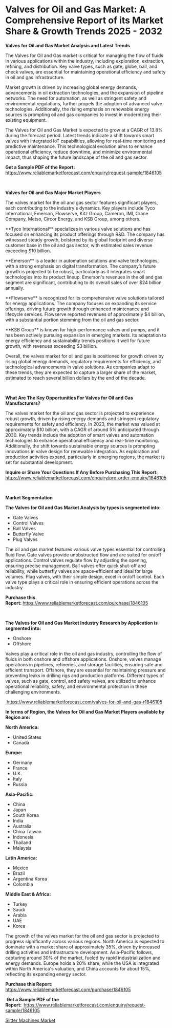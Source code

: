 <p><h1>Valves for Oil and Gas Market: A Comprehensive Report of its Market Share & Growth Trends 2025 - 2032</h1></p><p><strong>Valves for Oil and Gas Market Analysis and Latest Trends</strong></p>
<p><p>The Valves for Oil and Gas market is critical for managing the flow of fluids in various applications within the industry, including exploration, extraction, refining, and distribution. Key valve types, such as gate, globe, ball, and check valves, are essential for maintaining operational efficiency and safety in oil and gas infrastructure.</p><p>Market growth is driven by increasing global energy demands, advancements in oil extraction technologies, and the expansion of pipeline networks. The need for automation, as well as stringent safety and environmental regulations, further propels the adoption of advanced valve technologies. Additionally, the rising emphasis on renewable energy sources is prompting oil and gas companies to invest in modernizing their existing equipment.</p><p>The Valves for Oil and Gas Market is expected to grow at a CAGR of 13.8% during the forecast period. Latest trends indicate a shift towards smart valves with integrated IoT capabilities, allowing for real-time monitoring and predictive maintenance. This technological evolution aims to enhance operational efficiency, reduce downtime, and minimize environmental impact, thus shaping the future landscape of the oil and gas sector.</p></p>
<p><strong>Get a Sample PDF of the Report:&nbsp;</strong> <a href="https://www.reliablemarketforecast.com/enquiry/request-sample/1846105?utm_campaign=2529&utm_medium=2&utm_source=Github&utm_content=ia&utm_term=22022025&utm_id=valves-for-oil-and-gas">https://www.reliablemarketforecast.com/enquiry/request-sample/1846105</a></p>
<p>&nbsp;</p>
<p><strong>Valves for Oil and Gas Major Market Players</strong></p>
<p><p>The valves market for the oil and gas sector features significant players, each contributing to the industry's dynamics. Key players include Tyco International, Emerson, Flowserve, Kitz Group, Cameron, IMI, Crane Company, Metso, Circor Energy, and KSB Group, among others. </p><p>**Tyco International** specializes in various valve solutions and has focused on enhancing its product offerings through R&D. The company has witnessed steady growth, bolstered by its global footprint and diverse customer base in the oil and gas sector, with estimated sales revenue exceeding $10 billion.</p><p>**Emerson** is a leader in automation solutions and valve technologies, with a strong emphasis on digital transformation. The company’s future growth is projected to be robust, particularly as it integrates smart technologies into its product lineup. Emerson's revenues in the oil and gas segment are significant, contributing to its overall sales of over $24 billion annually.</p><p>**Flowserve** is recognized for its comprehensive valve solutions tailored for energy applications. The company focuses on expanding its service offerings, driving future growth through enhanced maintenance and lifecycle services. Flowserve reported revenues of approximately $4 billion, with a substantial portion stemming from the oil and gas sector.</p><p>**KSB Group** is known for high-performance valves and pumps, and it has been actively pursuing expansion in emerging markets. Its adaptation to energy efficiency and sustainability trends positions it well for future growth, with revenues exceeding $3 billion.</p><p>Overall, the valves market for oil and gas is positioned for growth driven by rising global energy demands, regulatory requirements for efficiency, and technological advancements in valve solutions. As companies adapt to these trends, they are expected to capture a larger share of the market, estimated to reach several billion dollars by the end of the decade.</p></p>
<p>&nbsp;</p>
<p><strong>What Are The Key Opportunities For Valves for Oil and Gas Manufacturers?</strong></p>
<p><p>The valves market for the oil and gas sector is projected to experience robust growth, driven by rising energy demands and stringent regulatory requirements for safety and efficiency. In 2023, the market was valued at approximately $10 billion, with a CAGR of around 5% anticipated through 2030. Key trends include the adoption of smart valves and automation technologies to enhance operational efficiency and real-time monitoring. Additionally, the shift towards sustainable energy sources is prompting innovations in valve design for renewable integration. As exploration and production activities expand, particularly in emerging regions, the market is set for substantial development.</p></p>
<p><strong>Inquire or Share Your Questions If Any Before Purchasing This Report:</strong> <a href="https://www.reliablemarketforecast.com/enquiry/pre-order-enquiry/1846105?utm_campaign=2529&utm_medium=2&utm_source=Github&utm_content=ia&utm_term=22022025&utm_id=valves-for-oil-and-gas">https://www.reliablemarketforecast.com/enquiry/pre-order-enquiry/1846105</a></p>
<p>&nbsp;</p>
<p><strong>Market Segmentation</strong></p>
<p><strong>The Valves for Oil and Gas Market Analysis by types is segmented into:</strong></p>
<p><ul><li>Gate Valves</li><li>Control Valves</li><li>Ball Valves</li><li>Butterfly Valve</li><li>Plug Valves</li></ul></p>
<p><p>The oil and gas market features various valve types essential for controlling fluid flow. Gate valves provide unobstructed flow and are suited for on/off applications. Control valves regulate flow by adjusting the opening, ensuring precise management. Ball valves offer quick shut-off and reliability, while butterfly valves are space-efficient and ideal for large volumes. Plug valves, with their simple design, excel in on/off control. Each valve type plays a critical role in ensuring efficient operations across the industry.</p></p>
<p><strong>Purchase this Report:&nbsp;</strong><a href="https://www.reliablemarketforecast.com/purchase/1846105?utm_campaign=2529&utm_medium=2&utm_source=Github&utm_content=ia&utm_term=22022025&utm_id=valves-for-oil-and-gas">https://www.reliablemarketforecast.com/purchase/1846105</a></p>
<p>&nbsp;</p>
<p><strong>The Valves for Oil and Gas Market Industry Research by Application is segmented into:</strong></p>
<p><ul><li>Onshore</li><li>Offshore</li></ul></p>
<p><p>Valves play a critical role in the oil and gas industry, controlling the flow of fluids in both onshore and offshore applications. Onshore, valves manage operations in pipelines, refineries, and storage facilities, ensuring safe and efficient transport. Offshore, they are essential for maintaining pressure and preventing leaks in drilling rigs and production platforms. Different types of valves, such as gate, control, and safety valves, are utilized to enhance operational reliability, safety, and environmental protection in these challenging environments.</p></p>
<p><a href="https://www.reliablemarketforecast.com/valves-for-oil-and-gas-r1846105?utm_campaign=2529&utm_medium=2&utm_source=Github&utm_content=ia&utm_term=22022025&utm_id=valves-for-oil-and-gas">&nbsp;https://www.reliablemarketforecast.com/valves-for-oil-and-gas-r1846105</a></p>
<p><strong>In terms of Region, the Valves for Oil and Gas Market Players available by Region are:</strong></p>
<p>
    <p> <strong> North America: </strong>
        <ul>
            <li>United States</li>
            <li>Canada</li>
        </ul>
        </p> 
    <p> <strong> Europe: </strong>
        <ul>
            <li>Germany</li>
            <li>France</li>
            <li>U.K.</li>
            <li>Italy</li>
            <li>Russia</li>
        </ul>
        </p> 
    <p> <strong> Asia-Pacific: </strong>
        <ul>
            <li>China</li>
            <li>Japan</li>
            <li>South Korea</li>
            <li>India</li>
            <li>Australia</li>
            <li>China Taiwan</li>
            <li>Indonesia</li>
            <li>Thailand</li>
            <li>Malaysia</li>
        </ul>
        </p> 
    <p> <strong> Latin America: </strong>
        <ul>
            <li>Mexico</li>
            <li>Brazil</li>
            <li>Argentina Korea</li>
            <li>Colombia</li>
        </ul>
        </p> 
    <p> <strong> Middle East & Africa: </strong>
        <ul>
            <li>Turkey</li>
            <li>Saudi</li>
            <li>Arabia</li>
            <li>UAE</li>
            <li>Korea</li>
        </ul>
    </p>
    </p>
<p><p>The growth of the valves market for the oil and gas sector is projected to progress significantly across various regions. North America is expected to dominate with a market share of approximately 35%, driven by increased drilling activities and infrastructure development. Asia-Pacific follows, capturing around 30% of the market, fueled by rapid industrialization and energy demands. Europe holds a 20% share, while the USA is integrated within North America's valuation, and China accounts for about 15%, reflecting its expanding energy sector.</p></p>
<p><strong>Purchase this Report: </strong><a href="https://www.reliablemarketforecast.com/purchase/1846105?utm_campaign=2529&utm_medium=2&utm_source=Github&utm_content=ia&utm_term=22022025&utm_id=valves-for-oil-and-gas">https://www.reliablemarketforecast.com/purchase/1846105</a></p>
<p>&nbsp;<strong>Get a Sample PDF of the Report:&nbsp;&nbsp;</strong><a href="https://www.reliablemarketforecast.com/enquiry/request-sample/1846105?utm_campaign=2529&utm_medium=2&utm_source=Github&utm_content=ia&utm_term=22022025&utm_id=valves-for-oil-and-gas">https://www.reliablemarketforecast.com/enquiry/request-sample/1846105</a></p>
<p><strong></strong></p>
<p><p><a href="https://github.com/akaalahk/Market-Research-Report-List-1/blob/main/slitter-machines-market.md?utm_campaign=2529&utm_medium=2&utm_source=Github&utm_content=ia&utm_term=22022025&utm_id=valves-for-oil-and-gas">Slitter Machines Market</a></p></p>
